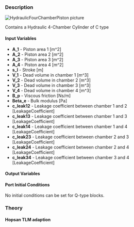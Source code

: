 ### Description
![HydraulicFourChamberPiston picture](HydraulicFourChamberPiston.svg)

Contains a Hydraulic 4-Chamber Cylinder of C type

#### Input Variables
* **A_1** - Piston area 1 [m^2]
* **A_2** - Piston area 2 [m^2]
* **A_3** - Piston area 3 [m^2]
* **A_4** - Piston area 4 [m^2]
* **s_l** - Stroke [m]
* **V_1** - Dead volume in chamber 1 [m^3]
* **V_2** - Dead volume in chamber 2 [m^3]
* **V_3** - Dead volume in chamber 3 [m^3]
* **V_4** - Dead volume in chamber 4 [m^3]
* **B_p** - Viscous friction [Ns/m]
* **Beta_e** - Bulk modulus [Pa]
* **c_leak12** - Leakage coefficient between chamber 1 and 2 [LeakageCoefficient]
* **c_leak13** - Leakage coefficient between chamber 1 and 3 [LeakageCoefficient]
* **c_leak14** - Leakage coefficient between chamber 1 and 4 [LeakageCoefficient]
* **c_leak23** - Leakage coefficient between chamber 2 and 3 [LeakageCoefficient]
* **c_leak24** - Leakage coefficient between chamber 2 and 4 [LeakageCoefficient]
* **c_leak34** - Leakage coefficient between chamber 3 and 4 [LeakageCoefficient]

#### Output Variables

#### Port Initial Conditions
No initial conditions can be set for Q-type blocks.

<!--- ### Tips--->

### Theory
<!---EQUATION --->

#### Hopsan TLM adaption
